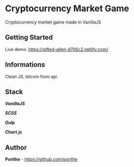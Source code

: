 # Cryptocurrency Market Game

Cryptocurrency market game made in VanillaJS

## Getting Started

Live demo: https://gifted-allen-d706c2.netlify.com/

## Informations

Clean JS, bitcoin from api.

## Stack

***VanillaJS***

***SCSS***

***Gulp***

***Chart.js***

## Author

**Porithe** - https://github.com/porithe
